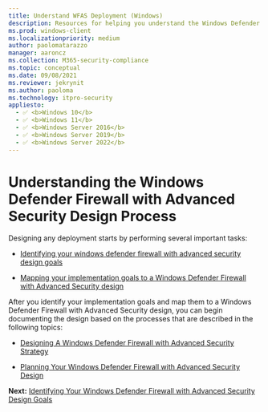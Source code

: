 ```yaml
---
title: Understand WFAS Deployment (Windows)
description: Resources for helping you understand the Windows Defender Firewall with Advanced Security (WFAS) Design Process
ms.prod: windows-client
ms.localizationpriority: medium
author: paolomatarazzo
manager: aaroncz
ms.collection: M365-security-compliance
ms.topic: conceptual
ms.date: 09/08/2021
ms.reviewer: jekrynit
ms.author: paoloma
ms.technology: itpro-security
appliesto: 
  - ✅ <b>Windows 10</b>
  - ✅ <b>Windows 11</b>
  - ✅ <b>Windows Server 2016</b>
  - ✅ <b>Windows Server 2019</b>
  - ✅ <b>Windows Server 2022</b>
---
```


# Understanding the Windows Defender Firewall with Advanced Security Design Process

Designing any deployment starts by performing several important tasks:

-   [Identifying your windows defender firewall with advanced security design goals](identifying-your-windows-firewall-with-advanced-security-deployment-goals.md)

-   [Mapping your implementation goals to a Windows Defender Firewall with Advanced Security design](mapping-your-deployment-goals-to-a-windows-firewall-with-advanced-security-design.md)


After you identify your implementation goals and map them to a Windows Defender Firewall with Advanced Security design, you can begin documenting the design based on the processes that are described in the following topics:

-   [Designing A Windows Defender Firewall with Advanced Security Strategy](designing-a-windows-firewall-with-advanced-security-strategy.md)

-   [Planning Your Windows Defender Firewall with Advanced Security Design](planning-your-windows-firewall-with-advanced-security-design.md)

**Next:** [Identifying Your Windows Defender Firewall with Advanced Security Design Goals](identifying-your-windows-firewall-with-advanced-security-deployment-goals.md)

